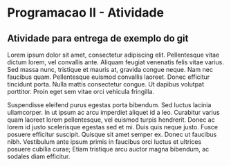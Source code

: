# Programacao II - Atividade
## Atividade para entrega de exemplo do git

Lorem ipsum dolor sit amet, consectetur adipiscing elit. Pellentesque vitae dictum lorem, vel convallis ante. Aliquam feugiat venenatis felis vitae varius. Sed massa nunc, tristique et mauris at, gravida congue neque. Nam nec faucibus quam. Pellentesque euismod convallis laoreet. Donec efficitur tincidunt porta. Nulla mattis consectetur congue. Ut dapibus volutpat porttitor. Proin eget sem vitae orci vehicula fringilla.

Suspendisse eleifend purus egestas porta bibendum. Sed luctus lacinia ullamcorper. In ut ipsum ac arcu imperdiet aliquet id a leo. Curabitur varius quam laoreet lorem pellentesque, vel euismod turpis hendrerit. Donec ac lorem id justo scelerisque egestas sed et mi. Duis quis neque justo. Fusce posuere efficitur suscipit. Quisque sit amet semper ex. Donec ut faucibus nibh. Vestibulum ante ipsum primis in faucibus orci luctus et ultrices posuere cubilia curae; Etiam tristique arcu auctor magna bibendum, ac sodales diam efficitur.

